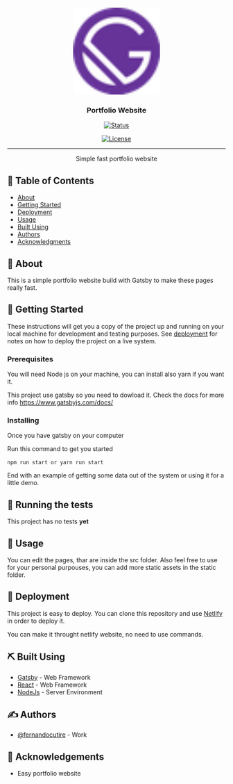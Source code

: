 <p align="center">
  <a href="" rel="noopener">
 <img width=200px height=200px src="static/favicon.ico" alt="Page logo"></a>
</p>

<h3 align="center">Portfolio Website</h3>

<div align="center">

[![Status](https://img.shields.io/badge/status-active-success.svg)]()

[![License](https://img.shields.io/badge/license-MIT-blue.svg)](/LICENSE)

</div>

---

<p align="center"> Simple fast portfolio website
    <br> 
</p>

## 📝 Table of Contents

- [About](#about)
- [Getting Started](#getting_started)
- [Deployment](#deployment)
- [Usage](#usage)
- [Built Using](#built_using)
- [Authors](#authors)
- [Acknowledgments](#acknowledgement)

## 🧐 About <a name = "about"></a>

This is a simple portfolio website build with Gatsby to make these pages really fast.

## 🏁 Getting Started <a name = "getting_started"></a>

These instructions will get you a copy of the project up and running on your local machine for development and testing purposes. See [deployment](#deployment) for notes on how to deploy the project on a live system.

### Prerequisites

You will need Node js on your machine, you can install also yarn if you want it.

This project use gatsby so you need to dowload it. Check the docs for more info https://www.gatsbyjs.com/docs/

### Installing

Once you have gatsby on your computer

Run this command to get you started

```
npm run start or yarn run start
```

End with an example of getting some data out of the system or using it for a little demo.

## 🔧 Running the tests <a name = "tests"></a>

This project has no tests **yet**

## 🎈 Usage <a name="usage"></a>

You can edit the pages, thar are inside the src folder.
Also feel free to use for your personal purpouses, you can add more static assets in the static folder.

## 🚀 Deployment <a name = "deployment"></a>

This project is easy to deploy. You can clone this repository and use [Netlify](https://www.netlify.com/) in order to deploy it.

You can make it throught netlify website, no need to use commands.

## ⛏️ Built Using <a name = "built_using"></a>

- [Gatsby](https://www.gatsbyjs.com/docs/) - Web Framework
- [React](https://reactjs.org/) - Web Framework
- [NodeJs](https://nodejs.org/en/) - Server Environment

## ✍️ Authors <a name = "authors"></a>

- [@fernandocutire](https://github.com/FernandoC1217) - Work

## 🎉 Acknowledgements <a name = "acknowledgement"></a>

- Easy portfolio website
